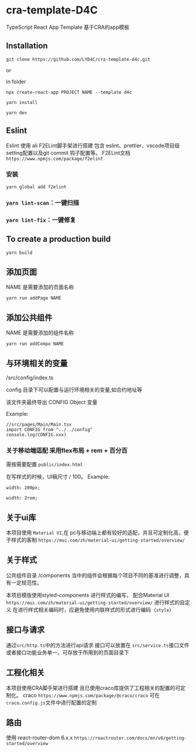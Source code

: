 # cra-template-D4C
TypeScript React App Template
基于CRA的app模板


## Installation
`git clone https://github.com/LYD4C/cra-template-d4c.git`

or

in folder

`npx create-react-app PROJECT NAME --template d4c`

`yarn install`

`yarn dev`

## Eslint 

Eslint 使用 ali F2ELint脚手架进行搭建
包含 eslint、prettier、vscode项目级setting配置以及git commit 钩子配置等。
F2ELint文档 `https://www.npmjs.com/package/f2elint`

### 安装
`yarn global add f2elint`

### `yarn lint-scan`：一键扫描
### `yarn lint-fix`：一键修复



## To create a production build

`yarn build`

## 添加页面
NAME 是需要添加的页面名称

`yarn run addPage NAME`

## 添加公共组件
NAME 是需要添加的组件名称

`yarn run addCompo NAME`


## 与环境相关的变量
/src/config/index.ts

config 目录下可以配置与运行环境相关的变量,如合约地址等

该文件夹最终导出 CONFIG Object 变量

Example:

```tsx
//src/pages/Main/Main.tsx
import CONFIG from "../../config"
console.log(CONFIG.xxx)
```

### 关于移动端适配 采用flex布局 + rem + 百分百
需按需要配置
`public/index.html`

在写样式的时候，UI稿尺寸 / 100。
Example:

```
width: 200px;

width: 2rem;

```


## 关于ui库
本项目使用 `Material UI`,在 pc与移动端上都有较好的适配，并且可定制化高，便于样式的客制
`https://mui.com/zh/material-ui/getting-started/overview/`

## 关于样式
公共组件目录 /components
当中的组件会根据每个项目不同的基准进行调整，具有一定规范性。

本项目模版使用styled-components 进行样式的编写，
配合Material UI `https://mui.com/zh/material-ui/getting-started/overview/` 进行样式的自定义
在进行样式相关编码时，应避免使用内联样式的形式进行编码（`style`）



## 接口与请求
通过`src/http.ts`中的方法进行api请求
接口可以放置在 `src/service.ts`接口文件
或者接口功能业务单一，可存放于所用到的页面目录下

## 工程化相关

本项目使用CRA脚手架进行搭建
且已使用craco库提供了工程相关的配置的可定制化。
craco `https://www.npmjs.com/package/@craco/craco`
可在 `craco.config.js`文件中进行配置的定制

## 路由
使用 react-router-dom 6.x.x  `https://reactrouter.com/docs/en/v6/getting-started/overview`